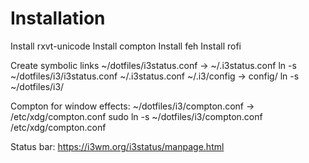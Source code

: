 # Installation

Install rxvt-unicode 
Install compton
Install feh
Install rofi

Create symbolic links
~/dotfiles/i3status.conf -> ~/.i3status.conf
    ln -s ~/dotfiles/i3/i3status.conf ~/.i3status.conf
~/.i3/config -> config/ 
    ln -s ~/dotfiles/i3/

Compton for window effects:
~/dotfiles/i3/compton.conf -> /etc/xdg/compton.conf
    sudo ln -s ~/dotfiles/i3/compton.conf /etc/xdg/compton.conf

Status bar:
https://i3wm.org/i3status/manpage.html
